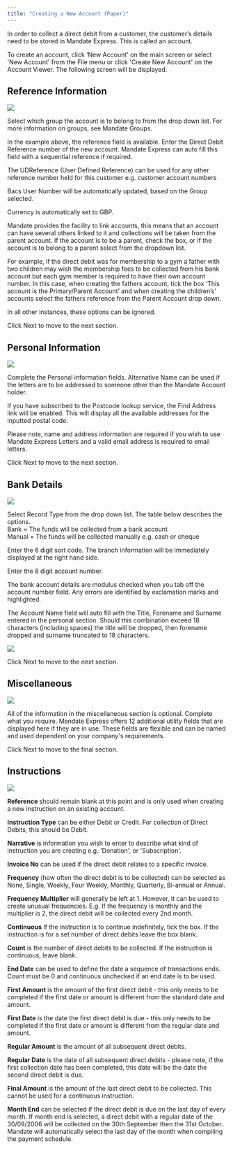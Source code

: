 ```yaml
---
title: "Creating a New Account (Paper)"
---
```

In order to collect a direct debit from a customer, the customer’s details need to be stored in Mandate Express. This is called an account.

To create an account, click ‘New Account' on the main screen or select 'New Account' from the File menu or click 'Create New Account' on the Account Viewer. The following screen will be displayed.

## Reference Information

![](https://files.readme.io/f95f3f7-image.png)

Select which group the account is to belong to from the drop down list. For more information on groups, see Mandate Groups.

In the example above, the reference field is available. Enter the Direct Debit Reference number of the new account. Mandate Express can auto fill this field with a sequential reference if required.

The UDReference (User Defined Reference) can be used for any other reference number held for this customer e.g. customer account numbers

Bacs User Number will be automatically updated, based on the Group selected.

Currency is automatically set to GBP.

Mandate provides the facility to link accounts, this means that an account can have several others linked to it and collections will be taken from the parent account.  If the account is to be a parent, check the box, or if the account is to belong to a parent select from the dropdown list.

For example, if the direct debit was for membership to a gym a father with two children may wish the membership fees to be collected from his bank account but each gym member is required to have their own account number. In this case, when creating the fathers account, tick the box ‘This account is the Primary/Parent Account’ and when creating the children’s’ accounts select the fathers reference from the Parent Account drop down.

In all other instances, these options can be ignored.

Click Next to move to the next section.

## Personal Information

![](https://files.readme.io/1f7d699-image.png)

Complete the Personal information fields. Alternative Name can be used if the letters are to be addressed to someone other than the Mandate Account holder.

If you have subscribed to the Postcode lookup service, the Find Address link will be enabled. This will display all the available addresses for the inputted postal code.

Please note, name and address information are required if you wish to use Mandate Express Letters and a valid email address is required to email letters.

Click Next to move to the next section.

## Bank Details

![](https://files.readme.io/428e443-image.png)

Select Record Type from the drop down list. The table below describes the options.  
Bank = The funds will be collected from a bank account  
Manual = The funds will be collected manually e.g. cash or cheque

Enter the 6 digit sort code. The branch information will be immediately displayed at the right hand side.

Enter the 8 digit account number.

The bank account details are modulus checked when you tab off the account number field. Any errors are identified by exclamation marks and highlighted.

The Account Name field will auto fill with the Title, Forename and Surname entered in the personal section. Should this combination exceed 18 characters (including spaces) the title will be dropped, then forename dropped and surname truncated to 18 characters.

![](https://files.readme.io/42c72a6-image.png)

Click Next to move to the next section.

## Miscellaneous

![](https://files.readme.io/48725a1-image.png)

All of the information in the miscellaneous section is optional. Complete what you require. Mandate Express offers 12 additional utility fields that are displayed here if they are in use. These fields are flexible and can be named and used dependent on your company's requirements.

Click Next to move to the final section.

## Instructions

![](https://files.readme.io/0079d3f-image.png)

**Reference** should remain blank at this point and is only used when creating a new instruction on an existing account.

**Instruction Type** can be either Debit or Credit. For collection of Direct Debits, this should be Debit.

**Narrative** is information you wish to enter to describe what kind of instruction you are creating e.g. 'Donation', or 'Subscription'.

**Invoice No** can be used if the direct debit relates to a specific invoice.

**Frequency** (how often the direct debit is to be collected) can be selected as None, Single, Weekly, Four Weekly, Monthly, Quarterly, Bi-annual or Annual.

**Frequency Multiplier** will generally be left at 1. However, it can be used to create unusual frequencies. E.g. If the frequency is monthly and the multiplier is 2, the direct debit will be collected every 2nd month.

**Continuous** If the instruction is to continue indefinitely, tick the box. If the instruction is for a set number of direct debits leave the box blank.

**Count** is the number of direct debits to be collected. If the instruction is continuous, leave blank.

**End Date** can be used to define the date a sequence of transactions ends. Count must be 0 and continuous unchecked if an end date is to be used.

**First Amount** is the amount of the first direct debit - this only needs to be completed if the first date or amount is different from the standard date and amount.

**First Date** is the date the first direct debit is due - this only needs to be completed if the first date or amount is different from the regular date and amount.

**Regular Amount** is the amount of all subsequent direct debits.

**Regular Date** is the date of all subsequent direct debits - please note, if the first collection date has been completed, this date will be the date the second direct debit is due.

**Final Amount** is the amount of the last direct debit to be collected. This cannot be used for a continuous instruction.

**Month End** can be selected if the direct debit is due on the last day of every month. If month end is selected, a direct debit with a regular date of the 30/09/2006 will be collected on the 30th September then the 31st October. Mandate will automatically select the last day of the month when compiling the payment schedule.
